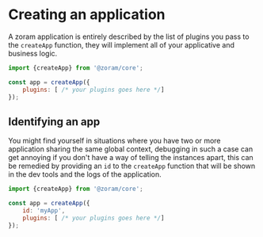 # Creating an application

A zoram application is entirely described by the list of plugins you pass to 
the `createApp` function, they will implement all of your applicative and 
business logic.

```js
import {createApp} from '@zoram/core';

const app = createApp({
    plugins: [ /* your plugins goes here */]
});
```
## Identifying an app

You might find yourself in situations where you have two or more application 
sharing the same global context, debugging in such a case can get annoying if 
you don't have a way of telling the instances apart, this can be remedied by 
providing an `id` to the `createApp` function that will be shown in the dev
tools and the logs of the application.

```js
import {createApp} from '@zoram/core';

const app = createApp({
    id: 'myApp',
    plugins: [ /* your plugins goes here */]
});
```